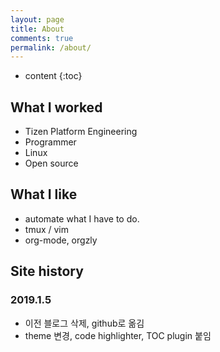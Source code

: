 ```yaml
---
layout: page
title: About
comments: true
permalink: /about/
---
```


* content
{:toc}

## What I worked
* Tizen Platform Engineering
* Programmer
* Linux
* Open source

## What I like
* automate what I have to do.
* tmux / vim
* org-mode, orgzly

## Site history

### 2019.1.5
 
- 이전 블로그 삭제, github로 옮김
- theme 변경, code highlighter, TOC plugin 붙임
